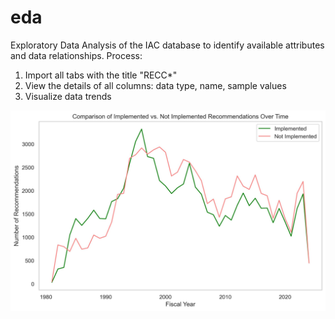 # eda

Exploratory Data Analysis of the IAC database to identify available attributes and data relationships.
Process:
1. Import all tabs with the title "RECC*"
2. View the details of all columns: data type, name, sample values
3. Visualize data trends

![IAC Database EDA: Implemented vs Not Implemented ARCs (1987-2025)](https://github.com/IndustrialEnergy/eda/blob/main/assets/line_chart1.jpeg)